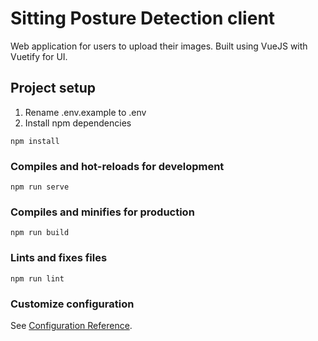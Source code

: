 # Sitting Posture Detection client
Web application for users to upload their images. Built using VueJS with Vuetify for UI.

## Project setup

1. Rename .env.example to .env
2. Install npm dependencies

```
npm install
```

### Compiles and hot-reloads for development
```
npm run serve
```

### Compiles and minifies for production
```
npm run build
```

### Lints and fixes files
```
npm run lint
```

### Customize configuration
See [Configuration Reference](https://cli.vuejs.org/config/).
